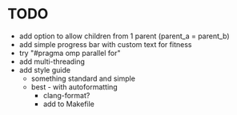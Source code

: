 # TODO

- add option to allow children from 1 parent (parent_a = parent_b)
- add simple progress bar with custom text for fitness
- try "#pragma omp parallel for"
- add multi-threading
- add style guide
  - something standard and simple
  - best - with autoformatting
    - clang-format?
    - add to Makefile
